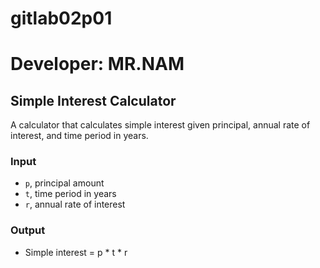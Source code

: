 # gitlab02p01
# Developer: MR.NAM

## Simple Interest Calculator

A calculator that calculates simple interest given principal, annual rate of interest, and time period in years.

### Input
- `p`, principal amount
- `t`, time period in years
- `r`, annual rate of interest

### Output
- Simple interest = p * t * r
